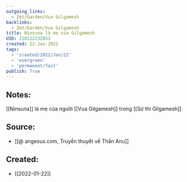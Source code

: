 ```yaml
---
outgoing_links:
  - Zet/Garden/Vua Gilgamesh
backlinks:
  - Zet/Garden/Vua Gilgamesh
title: Ninsuna là mẹ của Gilgamesh
UID: 220122232853
created: 22-Jan-2022
tags:
  - 'created/2022/Jan/22'
  - 'evergreen'
  - 'permanent/fact'
publish: True
---
```

## Notes:

[[Ninsuna]] là mẹ của người [[Vua Gilgamesh]] trong [[Sử thi Gilgamesh]]

## Source:
- [[@ angesus.com, Truyền thuyết về Thần Anu]]


## Created:
- [[2022-01-22]]
